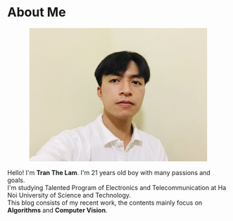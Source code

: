 # About Me

<div style="text-align:center;">
<img src="./images/me.JPG" width="80%" />
</div>

Hello! I'm **Tran The Lam**. I'm 21 years old boy with many passions and goals. <br/>
I'm studying Talented Program of Electronics and Telecommunication at Ha Noi University of Science and Technology. <br/>
This blog consists of my recent work, the contents mainly focus on **Algorithms** and **Computer Vision**.